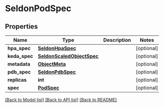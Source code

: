 # SeldonPodSpec

## Properties
Name | Type | Description | Notes
------------ | ------------- | ------------- | -------------
**hpa_spec** | [**SeldonHpaSpec**](SeldonHpaSpec.md) |  | [optional] 
**keda_spec** | [**SeldonScaledObjectSpec**](SeldonScaledObjectSpec.md) |  | [optional] 
**metadata** | [**ObjectMeta**](ObjectMeta.md) |  | [optional] 
**pdb_spec** | [**SeldonPdbSpec**](SeldonPdbSpec.md) |  | [optional] 
**replicas** | **int** |  | [optional] 
**spec** | [**PodSpec**](PodSpec.md) |  | [optional] 

[[Back to Model list]](../README.md#documentation-for-models) [[Back to API list]](../README.md#documentation-for-api-endpoints) [[Back to README]](../README.md)


